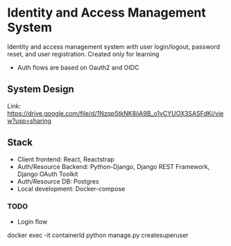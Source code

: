 # Identity and Access Management System
Identity and access management system with user login/logout, password reset, and user registration. Created only for learning
- Auth flows are based on Oauth2 and OIDC

## System Design
Link: https://drive.google.com/file/d/1Nzqp5tkNK8iiA9B_o1vCYUOX3SASFdKi/view?usp=sharing

## Stack
- Client frontend: React, Reactstrap
- Auth/Resource Backend: Python-Django, Django REST Framework, Django OAuth Toolkit
- Auth/Resource DB: Postgres
- Local development: Docker-compose

### TODO
- Login flow

docker exec -it containerId python manage.py createsuperuser